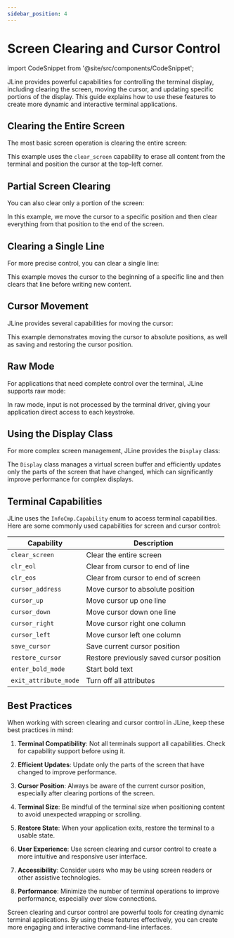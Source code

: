 ```yaml
---
sidebar_position: 4
---
```


# Screen Clearing and Cursor Control

import CodeSnippet from '@site/src/components/CodeSnippet';

JLine provides powerful capabilities for controlling the terminal display, including clearing the screen, moving the cursor, and updating specific portions of the display. This guide explains how to use these features to create more dynamic and interactive terminal applications.

## Clearing the Entire Screen

The most basic screen operation is clearing the entire screen:

<CodeSnippet name="ScreenClearingExample" />

This example uses the `clear_screen` capability to erase all content from the terminal and position the cursor at the top-left corner.

## Partial Screen Clearing

You can also clear only a portion of the screen:

<CodeSnippet name="PartialScreenClearingExample" />

In this example, we move the cursor to a specific position and then clear everything from that position to the end of the screen.

## Clearing a Single Line

For more precise control, you can clear a single line:

<CodeSnippet name="LineClearingExample" />

This example moves the cursor to the beginning of a specific line and then clears that line before writing new content.

## Cursor Movement

JLine provides several capabilities for moving the cursor:

<CodeSnippet name="CursorMovementExample" />

This example demonstrates moving the cursor to absolute positions, as well as saving and restoring the cursor position.

## Raw Mode

For applications that need complete control over the terminal, JLine supports raw mode:

<CodeSnippet name="RawModeExample" />

In raw mode, input is not processed by the terminal driver, giving your application direct access to each keystroke.

## Using the Display Class

For more complex screen management, JLine provides the `Display` class:

<CodeSnippet name="DisplayExample" />

The `Display` class manages a virtual screen buffer and efficiently updates only the parts of the screen that have changed, which can significantly improve performance for complex displays.

## Terminal Capabilities

JLine uses the `InfoCmp.Capability` enum to access terminal capabilities. Here are some commonly used capabilities for screen and cursor control:

| Capability | Description |
|------------|-------------|
| `clear_screen` | Clear the entire screen |
| `clr_eol` | Clear from cursor to end of line |
| `clr_eos` | Clear from cursor to end of screen |
| `cursor_address` | Move cursor to absolute position |
| `cursor_up` | Move cursor up one line |
| `cursor_down` | Move cursor down one line |
| `cursor_right` | Move cursor right one column |
| `cursor_left` | Move cursor left one column |
| `save_cursor` | Save current cursor position |
| `restore_cursor` | Restore previously saved cursor position |
| `enter_bold_mode` | Start bold text |
| `exit_attribute_mode` | Turn off all attributes |

## Best Practices

When working with screen clearing and cursor control in JLine, keep these best practices in mind:

1. **Terminal Compatibility**: Not all terminals support all capabilities. Check for capability support before using it.

2. **Efficient Updates**: Update only the parts of the screen that have changed to improve performance.

3. **Cursor Position**: Always be aware of the current cursor position, especially after clearing portions of the screen.

4. **Terminal Size**: Be mindful of the terminal size when positioning content to avoid unexpected wrapping or scrolling.

5. **Restore State**: When your application exits, restore the terminal to a usable state.

6. **User Experience**: Use screen clearing and cursor control to create a more intuitive and responsive user interface.

7. **Accessibility**: Consider users who may be using screen readers or other assistive technologies.

8. **Performance**: Minimize the number of terminal operations to improve performance, especially over slow connections.

Screen clearing and cursor control are powerful tools for creating dynamic terminal applications. By using these features effectively, you can create more engaging and interactive command-line interfaces.
